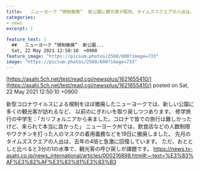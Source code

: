 ```yaml
---
title:   ニューヨーク “規制撤廃”  新公園に観光客が殺到、タイムズスクエアの人出は、去年の4倍と急激に回復  
categories:
- news
excerpt: |
  
feature_text: |
  ##   ニューヨーク “規制撤廃”  新公園...
  Sat, 22 May 2021 12:50:10  +0900
feature_image: "https://picsum.photos/2560/600?image=733"
image: "https://picsum.photos/2560/600?image=733"
---
```


[https://asahi.5ch.net/test/read.cgi/newsplus/1621655410/](https://asahi.5ch.net/test/read.cgi/newsplus/1621655410/)
posted on Sat, 22 May 2021 12:50:10  +0900

<!--more-->

新型コロナウイルスによる規制をほぼ撤廃したニューヨークでは、新しい公園に多くの観光客が訪れるなど、 以前のにぎわいを取り戻しつつあります。 修学旅行の中学生：「カリフォルニアから来ました。コロナで皆での旅行は難しかったけど、来られて本当に良かった」 ニューヨーク州では、飲食店などの人数制限やワクチンを打った人のマスクの着用義務などを19日に撤廃しました。 先月のタイムズスクエアの人出は、去年の4倍と急激に回復しています。 ただ、おととしと比べると3分の1の水準で、観光客の呼び戻しが課題です。 https://news.tv-asahi.co.jp/news_international/articles/000216898.html#:~:text=%E3%83%AF%E3%82%AF%E3%83%81%E3%83%B3
